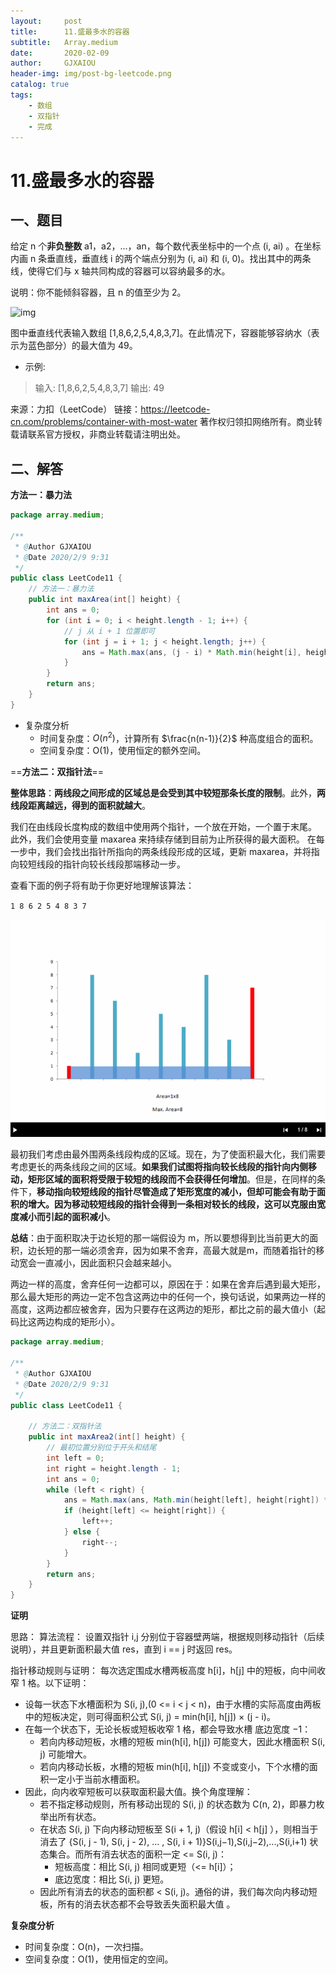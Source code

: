 ```yaml
---
layout:     post
title:      11.盛最多水的容器
subtitle:   Array.medium
date:       2020-02-09
author:     GJXAIOU
header-img: img/post-bg-leetcode.png
catalog: true
tags:
    - 数组
	- 双指针
	- 完成
---
```


# 11.盛最多水的容器

## 一、题目

给定 n 个**非负整数** a1，a2，...，an，每个数代表坐标中的一个点 (i, ai) 。在坐标内画 n 条垂直线，垂直线 i 的两个端点分别为 (i, ai) 和 (i, 0)。找出其中的两条线，使得它们与 x 轴共同构成的容器可以容纳最多的水。

说明：你不能倾斜容器，且 n 的值至少为 2。

![img](https://aliyun-lc-upload.oss-cn-hangzhou.aliyuncs.com/aliyun-lc-upload/uploads/2018/07/25/question_11.jpg)

图中垂直线代表输入数组 [1,8,6,2,5,4,8,3,7]。在此情况下，容器能够容纳水（表示为蓝色部分）的最大值为 49。

- 示例:

> 输入: [1,8,6,2,5,4,8,3,7]
> 输出: 49

来源：力扣（LeetCode）
链接：https://leetcode-cn.com/problems/container-with-most-water
著作权归领扣网络所有。商业转载请联系官方授权，非商业转载请注明出处。



## 二、解答



**方法一：暴力法**

```java
package array.medium;

/**
 * @Author GJXAIOU
 * @Date 2020/2/9 9:31
 */
public class LeetCode11 {
    // 方法一：暴力法
    public int maxArea(int[] height) {
        int ans = 0;
        for (int i = 0; i < height.length - 1; i++) {
            // j 从 i + 1 位置即可
            for (int j = i + 1; j < height.length; j++) {
                ans = Math.max(ans, (j - i) * Math.min(height[i], height[j]));
            }
        }
        return ans;
    }
}

```

- 复杂度分析
    - 时间复杂度：$O(n^2)$，计算所有 $\frac{n(n-1)}{2}$  种高度组合的面积。
    - 空间复杂度：O(1)，使用恒定的额外空间。



==**方法二：双指针法**==

**整体思路**：**两线段之间形成的区域总是会受到其中较短那条长度的限制**。此外，**两线段距离越远，得到的面积就越大**。

我们在由线段长度构成的数组中使用两个指针，一个放在开始，一个置于末尾。 此外，我们会使用变量 maxarea 来持续存储到目前为止所获得的最大面积。 在每一步中，我们会找出指针所指向的两条线段形成的区域，更新 maxarea，并将指向较短线段的指针向较长线段那端移动一步。

查看下面的例子将有助于你更好地理解该算法：

`1 8 6 2 5 4 8 3 7`

![LeetCode11](11.%E7%9B%9B%E6%9C%80%E5%A4%9A%E6%B0%B4%E7%9A%84%E5%AE%B9%E5%99%A8.resource/LeetCode11.gif)

最初我们考虑由最外围两条线段构成的区域。现在，为了使面积最大化，我们需要考虑更长的两条线段之间的区域。**如果我们试图将指向较长线段的指针向内侧移动，矩形区域的面积将受限于较短的线段而不会获得任何增加**。但是，在同样的条件下，**移动指向较短线段的指针尽管造成了矩形宽度的减小，但却可能会有助于面积的增大。因为移动较短线段的指针会得到一条相对较长的线段，这可以克服由宽度减小而引起的面积减小**。

**总结**：由于面积取决于边长短的那一端假设为 m，所以要想得到比当前更大的面积，边长短的那一端必须舍弃，因为如果不舍弃，高最大就是m，而随着指针的移动宽会一直减小，因此面积只会越来越小。

 两边一样的高度，舍弃任何一边都可以，原因在于：如果在舍弃后遇到最大矩形，那么最大矩形的两边一定不包含这两边中的任何一个，换句话说，如果两边一样的高度，这两边都应被舍弃，因为只要存在这两边的矩形，都比之前的最大值小（起码比这两边构成的矩形小）。

```java
package array.medium;

/**
 * @Author GJXAIOU
 * @Date 2020/2/9 9:31
 */
public class LeetCode11 {

    // 方法二：双指针法
    public int maxArea2(int[] height) {
        // 最初位置分别位于开头和结尾
        int left = 0;
        int right = height.length - 1;
        int ans = 0;
        while (left < right) {
            ans = Math.max(ans, Math.min(height[left], height[right]) * (right - left));
            if (height[left] <= height[right]) {
                left++;
            } else {
                right--;
            }
        }
        return ans;
    }
}

```



**证明**

思路：
算法流程： 设置双指针 i,j 分别位于容器壁两端，根据规则移动指针（后续说明），并且更新面积最大值 res，直到 i == j 时返回 res。

指针移动规则与证明： 每次选定围成水槽两板高度 h[i]，h[j] 中的短板，向中间收窄 1 格。以下证明：

- 设每一状态下水槽面积为 S(i, j),(0 <= i < j < n)，由于水槽的实际高度由两板中的短板决定，则可得面积公式 S(i, j) = min(h[i], h[j]) × (j - i)。
- 在每一个状态下，无论长板或短板收窄 1 格，都会导致水槽 底边宽度 −1：
    - 若向内移动短板，水槽的短板 min(h[i], h[j]) 可能变大，因此水槽面积 S(i, j) 可能增大。
    - 若向内移动长板，水槽的短板 min(h[i], h[j]) 不变或变小，下个水槽的面积一定小于当前水槽面积。
- 因此，向内收窄短板可以获取面积最大值。换个角度理解：
    - 若不指定移动规则，所有移动出现的 S(i, j) 的状态数为 C(n, 2)，即暴力枚举出所有状态。
    - 在状态 S(i, j) 下向内移动短板至 S(i + 1, j)（假设 h[i] < h[j] ），则相当于消去了 {S(i, j - 1), S(i, j - 2), ... , S(i, i + 1)}S(i,j−1),S(i,j−2),...,S(i,i+1) 状态集合。而所有消去状态的面积一定 <= S(i, j)：
        - 短板高度：相比 S(i, j) 相同或更短（<= h[i]）；
        - 底边宽度：相比 S(i, j) 更短。
    - 因此所有消去的状态的面积都 < S(i, j)。通俗的讲，我们每次向内移动短板，所有的消去状态都不会导致丢失面积最大值 。






**复杂度分析**

- 时间复杂度：O(n)，一次扫描。
- 空间复杂度：O(1)，使用恒定的空间。

